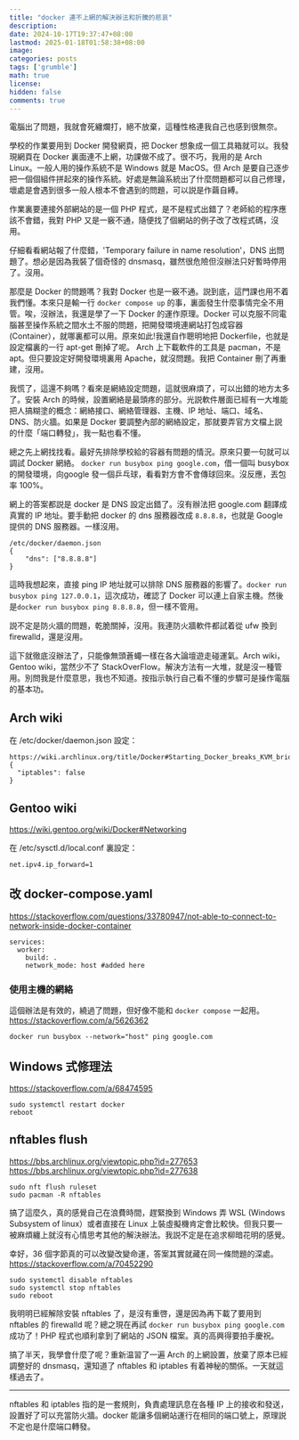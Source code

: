 ```yaml
---
title: "docker 連不上網的解決辦法和折騰的悲哀"
description: 
date: 2024-10-17T19:37:47+08:00
lastmod: 2025-01-18T01:58:38+08:00
image: 
categories: posts
tags: ['grumble']
math: true
license: 
hidden: false
comments: true
---
```


電腦出了問題，我就會死纏爛打，絕不放棄，這種性格連我自己也感到很無奈。

學校的作業要用到 Docker 開發網頁，把 Docker 想象成一個工具箱就可以。我發現網頁在 Docker 裏面連不上網，功課做不成了。很不巧，我用的是 Arch Linux。一般人用的操作系統不是 Windows 就是 MacOS。但 Arch 是要自己逐步把一個個組件拼起來的操作系統。好處是無論系統出了什麼問題都可以自己修理，壞處是會遇到很多一般人根本不會遇到的問題，可以説是作繭自縛。

作業裏要連接外部網站的是一個 PHP 程式，是不是程式出錯了？老師給的程序應該不會錯，我對 PHP 又是一竅不通，隨便找了個網站的例子改了改程式碼，沒用。

仔細看看網站報了什麼錯，'Temporary failure in name resolution'，DNS 出問題了。想必是因為我裝了個奇怪的 dnsmasq，雖然很危險但沒辦法只好暫時停用了。沒用。

那麼是 Docker 的問題嗎？我對 Docker 也是一竅不通。説到底，這門課也用不着我們懂。本來只是輸一行 `docker compose up` 的事，裏面發生什麼事情完全不用管。唉，沒辦法，我還是學了一下 Docker 的運作原理。Docker 可以克服不同電腦甚至操作系統之間水土不服的問題，把開發環境連網站打包成容器 (Container），就哪裏都可以用。原來如此!我還自作聰明地把 Dockerfile，也就是設定檔裏的一行 apt-get 刪掉了呢。 Arch 上下載軟件的工具是 pacman，不是 apt。但只要設定好開發環境裏用 Apache，就沒問題。我把 Container 刪了再重建，沒用。

我慌了，這還不夠嗎？看來是網絡設定問題，這就很麻煩了，可以出錯的地方太多了。安裝 Arch 的時候，設置網絡是最頭疼的部分。光説軟件層面已經有一大堆能把人搞糊塗的概念：網絡接口、網絡管理器、主機、IP 地址、端口、域名、DNS、防火牆。如果是 Docker 要調整內部的網絡設定，那就要弄官方文檔上説的什麼「端口轉發」，我一點也看不懂。

總之先上網找找看。最好先排除學校給的容器有問題的情況。原來只要一句就可以調試 Docker 網絡。 `docker run busybox ping google.com`，借一個叫 busybox 的開發環境，向google 發一個乒乓球，看看對方會不會傳球回來。沒反應，丟包率 100%。

網上的答案都説是 docker 是 DNS 設定出錯了。沒有辦法把 google.com 翻譯成真實的 IP 地址。要手動把 docker 的 dns 服務器改成 `8.8.8.8`，也就是 Google 提供的 DNS 服務器。一樣沒用。

```
/etc/docker/daemon.json
{
    "dns": ["8.8.8.8"]
}
```

這時我想起來，直接 ping IP 地址就可以排除 DNS 服務器的影響了。`docker run busybox ping 127.0.0.1`，這次成功，確認了 Docker 可以連上自家主機。然後是`docker run busybox ping 8.8.8.8`，但一樣不管用。

説不定是防火牆的問題，乾脆關掉，沒用。我連防火牆軟件都試着從 ufw 換到 firewalld，還是沒用。

這下就徹底沒辦法了，只能像無頭蒼蠅一樣在各大論壇遊走碰運氣。Arch wiki，Gentoo wiki，當然少不了 StackOverFlow。解決方法有一大堆，就是沒一種管用。別問我是什麼意思，我也不知道。按指示執行自己看不懂的步驟可是操作電腦的基本功。

## Arch wiki
在 /etc/docker/daemon.json 設定：
```
https://wiki.archlinux.org/title/Docker#Starting_Docker_breaks_KVM_bridged_networking
{
  "iptables": false
}
```

## Gentoo wiki
https://wiki.gentoo.org/wiki/Docker#Networking

在 /etc/sysctl.d/local.conf 裏設定：
```
net.ipv4.ip_forward=1
```
## 改 docker-compose.yaml
https://stackoverflow.com/questions/33780947/not-able-to-connect-to-network-inside-docker-container
```
services:
  worker:
    build: .
    network_mode: host #added here
```

### 使用主機的網絡
這個辦法是有效的，繞過了問題，但好像不能和 `docker compose` 一起用。
https://stackoverflow.com/a/5626362
``` 
docker run busybox --network="host" ping google.com
```

## Windows 式修理法
https://stackoverflow.com/a/68474595
```
sudo systemctl restart docker
reboot
```

## nftables flush
https://bbs.archlinux.org/viewtopic.php?id=277653
https://bbs.archlinux.org/viewtopic.php?id=277638

```
sudo nft flush ruleset
sudo pacman -R nftables 
```


搞了這麼久，真的感覺自己在浪費時間，趕緊換到 Windows 弄 WSL (Windows Subsystem of linux）或者直接在 Linux 上裝虛擬機肯定會比較快。但我只要一被麻煩纏上就沒有心情思考其他的解決辦法。我説不定是在追求柳暗花明的感覺。


幸好，36 個字節真的可以改變改變命運，答案其實就藏在同一條問題的深處。
https://stackoverflow.com/a/70452290

```
sudo systemctl disable nftables
sudo systemctl stop nftables
sudo reboot
```

我明明已經解除安裝 nftables 了，是沒有重啓，還是因為再下載了要用到 nftables 的 firewalld 呢？總之現在再試 `docker run busybox ping google.com` 成功了！PHP 程式也順利拿到了網站的 JSON 檔案。真的高興得要拍手慶祝。

搞了半天，我學會什麼了呢？重新温習了一遍 Arch 的上網設置，放棄了原本已經調整好的 dnsmasq，還知道了 nftables 和 iptables 有着神秘的關係。一天就這樣過去了。

***
nftables 和 iptables 指的是一套規則，負責處理訊息在各種 IP 上的接收和發送，設置好了可以充當防火牆。docker 能讓多個網站運行在相同的端口號上，原理説不定也是什麼端口轉發。

